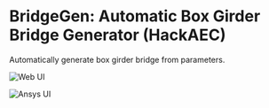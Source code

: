 # BridgeGen: Automatic Box Girder Bridge Generator (HackAEC)

Automatically generate box girder bridge from parameters.
 
![Web UI](https://drive.usercontent.google.com/download?id=1n3MVePcpqA_6IDG4ONIzR4vMcCWORCVE&export=view&authuser=0)

![Ansys UI](https://drive.usercontent.google.com/download?id=1sZPx4SqGn3sEdnFIkOeY-omJLcbOlIgS&export=view&authuser=0)
